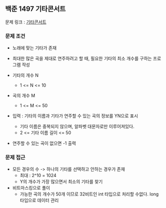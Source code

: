 ## 백준 1497 기타콘서트

문제 링크 : [기타콘서트](https://www.acmicpc.net/problem/1497)

### 문제 조건

- 노래에 맞는 기타가 존재
- 최대한 많은 곡을 제대로 연주하려고 할 때, 필요한 기타의 최소 개수를 구하는 프로그램 작성

- 기타의 개수 N
  - 1 <= N <= 10
- 곡의 개수 M
  - 1 <= M <= 50
- 입력 : 기타의 이름과 기타가 연주할 수 있는 곡의 정보를 YN으로 표시
    - 기타 이름은 중복되지 않으며, 알파벳 대문자로만 이루어져있다.
    - 2 <= 기타 이름 길이 <= 50
- 연주할 수 있는 곡이 없으면 -1 출력

### 문제 접근
- 모든 경우의 수 -> 하나의 기타를 선택하고 안하는 경우가 존재
  - 최대 : 2^10 = 1024
  - Y의 개수가 가장 많으면서 최소의 기타를 찾기
- 비트마스킹으로 풀이
  - 가능한 곡의 개수가 50개 이므로 32비트인 int 타입으로 처리할 수없다. long 타입으로 데이터 관리